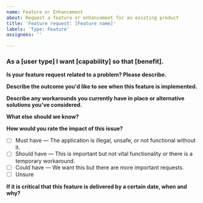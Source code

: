 ```yaml
---
name: Feature or Enhancement
about: Request a feature or enhancement for an existing product
title: 'Feature request: [Feature name]'
labels: 'Type: Feature'
assignees: ''

---
```


### As a [user type] I want [capability] so that [benefit].

**Is your feature request related to a problem? Please describe.**
<!-- E.g. "I'm always frustrated when ___," --> 



**Describe the outcome you'd like to see when this feature is implemented.**

<!-- E.g. "I will have data to inform ___ decisions," or "Our team will be able to ___ more efficiently/effectively/safely." -->



**Describe any workarounds you currently have in place or alternative solutions you've considered.**



**What else should we know?**
<!-- Is there context or background information we should be aware of? Are there examples of successful solutions we can look at? -->



**How would you rate the impact of this issue?**

- [ ] Must have — The application is illegal, unsafe, or not functional without it.
- [ ] Should have — This is important but not vital functionality or there is a temporary workaround. 
- [ ] Could have — We want this but there are more important requests. 
- [ ] Unsure

**If it is critical that this feature is delivered by a certain date, when and why?**
